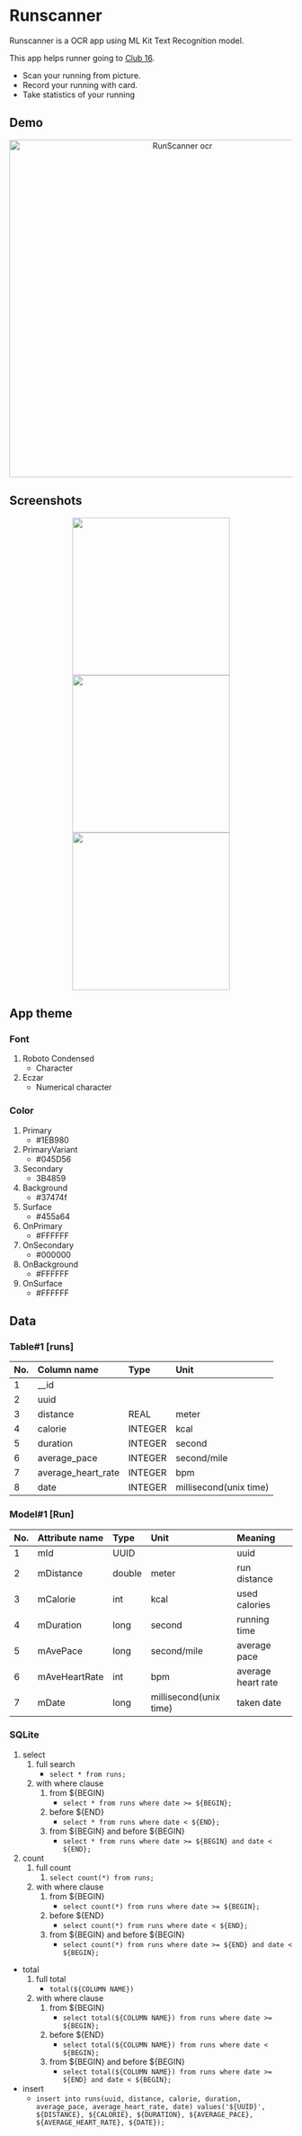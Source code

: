 Runscanner
===
 Runscanner is a OCR app using ML Kit Text Recognition model.

This app helps runner going to [Club 16](https://www.trevorlindenfitness.com/downtown-vancouver/).
- Scan your running from picture.
- Record your running with card.
- Take statistics of your running

## Demo
<p align="center"><img src="https://github.com/Sho372/runscanner/blob/resource/gif/runscanner_ocr.gif" alt="RunScanner ocr" height="600px"></p>

## Screenshots
<p align="center">
<img src="https://github.com/Sho372/runscanner/blob/resource/image/runscanner_stats_thisweek.png" width="280"/> <img src="https://github.com/Sho372/runscanner/blob/resource/image/runscanner_stats_thismonth.png" width="280"/> <img src="https://github.com/Sho372/runscanner/blob/resource/image/runscanner_stats_thisyear.png" width="280"/>
</p>

## App theme

### Font

1. Roboto Condensed
    -  Character
1.  Eczar
    - Numerical character

### Color
1. Primary
    - #1EB980
1. PrimaryVariant
    - #045D56
1. Secondary
    - 3B4859
1. Background
    - #37474f
1. Surface
    - #455a64
1. OnPrimary
    - #FFFFFF
1. OnSecondary
    - #000000
1. OnBackground
    - #FFFFFF
1. OnSurface
    - #FFFFFF

## Data
### Table#1 [runs]
| No. | Column name        | Type    | Unit                   |
|:----|:-------------------|:--------|:-----------------------|
| 1   | __id               |         |                        |
| 2   | uuid               |         |                        |
| 3   | distance           | REAL    | meter                  |
| 4   | calorie            | INTEGER | kcal                   |
| 5   | duration           | INTEGER | second                 |
| 6   | average_pace       | INTEGER | second/mile            |
| 7   | average_heart_rate | INTEGER | bpm                    |
| 8   | date               | INTEGER | millisecond(unix time) |

### Model#1 [Run]
| No. | Attribute name | Type   | Unit                   | Meaning            |
|:----|:---------------|:-------|:-----------------------|:-------------------|
| 1   | mId            | UUID   |                        |        uuid            |
| 2   | mDistance      | double | meter                  | run distance       |
| 3   | mCalorie       | int    | kcal                   | used calories      |
| 4   | mDuration      | long   | second                 | running time       |
| 5   | mAvePace       | long   | second/mile            | average pace       |
| 6   | mAveHeartRate  | int    | bpm                    | average heart rate |
| 7   | mDate          | long   | millisecond(unix time) | taken date         |

### SQLite
1. select
    1. full search
        - ```select * from runs;```
    2. with where clause
        1. from ${BEGIN}
            - ```select * from runs where date >= ${BEGIN};```
        2. before ${END}
            - ```select * from runs where date < ${END};```
        3. from ${BEGIN} and before ${BEGIN}
            - ```select * from runs where date >= ${BEGIN} and date < ${END};```
1. count
    1. full count
        1. ```select count(*) from runs;```
    2. with where clause
        1. from ${BEGIN}
            - ```select count(*) from runs where date >= ${BEGIN};```
        2. before ${END}
            - ```select count(*) from runs where date < ${END};```
        3. from ${BEGIN} and before ${BEGIN}
            - ```select count(*) from runs where date >= ${END} and date < ${BEGIN};```

- total
    1. full total
        - ```total(${COLUMN NAME})```
    2. with where clause
        1. from ${BEGIN}
            - ```select total(${COLUMN NAME}) from runs where date >= ${BEGIN};```
        2. before ${END}
            - ```select total(${COLUMN NAME}) from runs where date < ${BEGIN};```
        3. from ${BEGIN} and before ${BEGIN}
            - ```select total(${COLUMN NAME}) from runs where date >= ${END} and date < ${BEGIN};```
- insert
    - ```insert into runs(uuid, distance, calorie, duration, average_pace, average_heart_rate, date) values('${UUID}', ${DISTANCE}, ${CALORIE}, ${DURATION}, ${AVERAGE_PACE}, ${AVERAGE_HEART_RATE}, ${DATE});```
